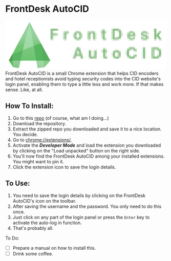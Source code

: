# FrontDesk AutoCID
![banner.png](assets/img/banner.png) 
FrontDesk AutoCID is a small Chrome extension that helps CID encoders and hotel receptionists avoid typing security codes into the CID website's login panel, enabling them to type a little less and work more. If that makes sense. Like, at all.


## How To Install:
1. Go to this [repo](https://www.github.com/knznsmn/autocid) (of course, what am I doing...)
2. Download the repository.
3. Extract the zipped repo you downloaded and save it to a nice location. You decide.
4. Go to [chrome://extensions/](chrome://extensions/).
5. Activate the _**Developer Mode**_ and load the extension you downloaded by clicking on the "Load unpacked" button on the right side.
6. You'll now find the FrontDesk AutoCID among your installed extensions. You might want to pin it.
7. Click the extension icon to save the login details.

## To Use:
1. You need to save the login details by clicking on the FrontDesk AutoCID's icon on the toolbar.
2. After saving the username and the password. You only need to do this once.
3. Just click on any part of the login panel or press the `Enter` key to activate the auto-log in function.
3. That's probably all.






To Do:

- [ ] Prepare a manual on how to install this.
- [ ] Drink some coffee.
